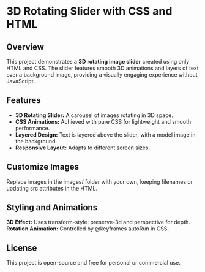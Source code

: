 # 3D Rotating Slider with CSS and HTML

## Overview

This project demonstrates a **3D rotating image slider** created using only HTML and CSS. The slider features smooth 3D animations and layers of text over a background image, providing a visually engaging experience without JavaScript.

## Features

- **3D Rotating Slider:** A carousel of images rotating in 3D space.
- **CSS Animations:** Achieved with pure CSS for lightweight and smooth performance.
- **Layered Design:** Text is layered above the slider, with a model image in the background.
- **Responsive Layout:** Adapts to different screen sizes.

## Customize Images

Replace images in the images/ folder with your own, keeping filenames or updating src attributes in the HTML.

## Styling and Animations
**3D Effect:** Uses transform-style: preserve-3d and perspective for depth.
**Rotation Animation:** Controlled by @keyframes autoRun in CSS.

## License
This project is open-source and free for personal or commercial use.
